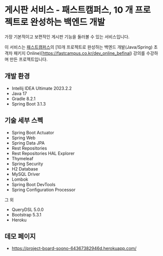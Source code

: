 # 게시판 서비스 - 패스트캠퍼스, 10 개 프로젝트로 완성하는 백엔드 개발

가장 기본적이고 보편적인 게시판 기능을 둘러볼 수 있는 서비스입니다.

이 서비스는 [패스트캠퍼스](https://fastcampus.co.kr)의 [10개 프로젝트로 완성하는 백엔드 개발(Java/Spring) 초격차 패키지 Online)[https://fastcampus.co.kr/dev_online_befinal) 강의를 수강하며 만든 프로젝트입니다.

## 개발 환경

* Intellij IDEA Ultimate 2023.2.2
* Java 17
* Gradle 8.2.1
* Spring Boot 3.1.3

## 기술 세부 스펙

* Spring Boot Actuator
* Spring Web
* Spring Data JPA
* Rest Repositories
* Rest Repositories HAL Explorer
* Thymeleaf
* Spring Security
* H2 Database
* MySQL Driver
* Lombok
* Spring Boot DevTools
* Spring Configuration Processor

그 외

* QueryDSL 5.0.0
* Bootstrap 5.3.1
* Heroku

## 데모 페이지

* https://project-board-soono-64367382946d.herokuapp.com/
